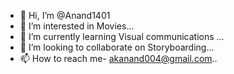 - 👋 Hi, I’m @Anand1401
- 👀 I’m interested in Movies...
- 🌱 I’m currently learning Visual communications ...
- 💞️ I’m looking to collaborate on Storyboarding...
- 📫 How to reach me-  akanand004@gmail.com..

<!---
Anand1401/Anand1401 is a ✨ special ✨ repository because its `README.md` (this file) appears on your GitHub profile.
You can click the Preview link to take a look at your changes.
--->
